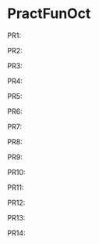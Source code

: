 # PractFunOct

PR1:

PR2:

PR3:

PR4:

PR5:

PR6:

PR7:

PR8:

PR9:

PR10:

PR11:

PR12:

PR13:

PR14:

